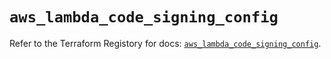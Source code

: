 # `aws_lambda_code_signing_config`

Refer to the Terraform Registory for docs: [`aws_lambda_code_signing_config`](https://registry.terraform.io/providers/hashicorp/aws/5.13.1/docs/resources/lambda_code_signing_config).
